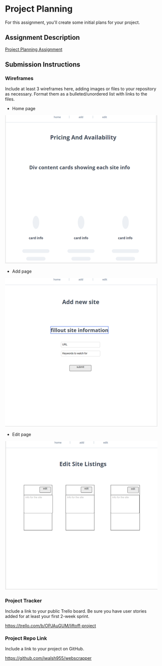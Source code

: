 # Project Planning
For this assignment, you'll create some initial plans for your project.

## Assignment Description
[Project Planning Assignment](https://education.launchcode.org/liftoff/modules/assignments/project-planning)

## Submission Instructions

### Wireframes

Include at least 3 wireframes here, adding images or files to your repository as necessary. Format them as a bulleted/unordered list with links to the files.
* Home page
 
 ![](/P3-Project_Planning/home.PNG)
 
* Add page

 ![](/P3-Project_Planning/add.PNG)
 
* Edit page

 ![](/P3-Project_Planning/edit.PNG)
 

### Project Tracker

Include a link to your public Trello board. Be sure you have user stories added for at least your first 2-week sprint.

https://trello.com/b/OPJAuGUM/liftoff-project

### Project Repo Link

Include a link to your project on GitHub.

https://github.com/iwalsh955/webscrapper
